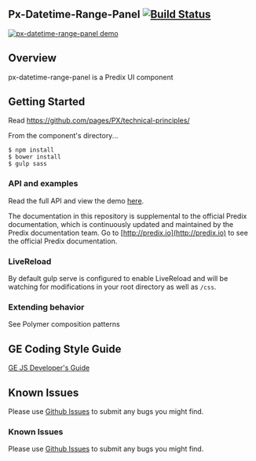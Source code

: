 Px-Datetime-Range-Panel [![Build Status](https://travis-ci.org/PredixDev/px-datetime-range-panel.svg?branch=master)](https://travis-ci.org/PredixDev/px-datetime-range-panel)
-----------------------------------------------


[![px-datetime-range-panel demo](px-datetime-range-panel.png?raw=true)](https://github.com/PredixDev/px-datetime-range-panel)


## Overview

px-datetime-range-panel is a Predix UI component

## Getting Started

Read https://github.com/pages/PX/technical-principles/

From the component's directory...

```
$ npm install
$ bower install
$ gulp sass
```

### API and examples

Read the full API and view the demo [here](https://predixdev.github.io/px-datetime-range-panel).

The documentation in this repository is supplemental to the official Predix documentation, which is continuously updated and maintained by the Predix documentation team. Go to [http://predix.io](http://predix.io)  to see the official Predix documentation.

### LiveReload

By default gulp serve is configured to enable LiveReload and will be watching for modifications in your root directory as well as `/css`.

### Extending behavior

See Polymer composition patterns

GE Coding Style Guide
---------------------

[GE JS Developer's Guide](https://github.com/GeneralElectric/javascript)

## Known Issues

Please use [Github Issues](https://github.com/PredixDev/px-datetime-range-panel/issues) to submit any bugs you might find.

### Known Issues


Please use [Github Issues](https://github.com/PredixDev/px-datetime-range-panel/issues) to submit any bugs you might find.
